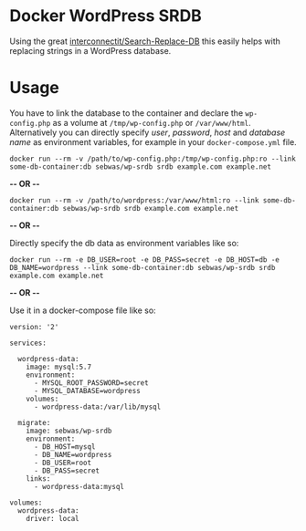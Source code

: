 # Docker WordPress SRDB
Using the great [interconnectit/Search-Replace-DB](https://github.com/interconnectit/Search-Replace-DB) this easily helps with replacing strings in a WordPress database.

# Usage
You have to link the database to the container and declare the `wp-config.php` as a volume at `/tmp/wp-config.php` or `/var/www/html`. Alternatively you can directly specify *user*, *password*, *host* and *database name* as environment variables, for example in your `docker-compose.yml` file.

```
docker run --rm -v /path/to/wp-config.php:/tmp/wp-config.php:ro --link some-db-container:db sebwas/wp-srdb srdb example.com example.net
```

**-- OR --**

```
docker run --rm -v /path/to/wordpress:/var/www/html:ro --link some-db-container:db sebwas/wp-srdb srdb example.com example.net
```

**-- OR --**

Directly specify the db data as environment variables like so:
```
docker run --rm -e DB_USER=root -e DB_PASS=secret -e DB_HOST=db -e DB_NAME=wordpress --link some-db-container:db sebwas/wp-srdb srdb example.com example.net
```

**-- OR --**

Use it in a docker-compose file like so:

```
version: '2'

services:

  wordpress-data:
    image: mysql:5.7
    environment:
      - MYSQL_ROOT_PASSWORD=secret
      - MYSQL_DATABASE=wordpress
    volumes:
      - wordpress-data:/var/lib/mysql

  migrate:
    image: sebwas/wp-srdb
    environment:
      - DB_HOST=mysql
      - DB_NAME=wordpress
      - DB_USER=root
      - DB_PASS=secret
    links:
      - wordpress-data:mysql

volumes:
  wordpress-data:
    driver: local
```
